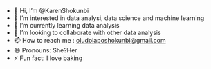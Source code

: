 - 👋 Hi, I’m @KarenShokunbi
- 👀 I’m interested in data analysi, data science and machine learning
- 🌱 I’m currently learning data analysis
- 💞️ I’m looking to collaborate with other data analysis
- 📫 How to reach me : oludolaposhokunbi@gmail.com
- 😄 Pronouns: She?Her
- ⚡ Fun fact: I love baking

<!---
KarenShokunbi/KarenShokunbi is a ✨ special ✨ repository because its `README.md` (this file) appears on your GitHub profile.
You can click the Preview link to take a look at your changes.
--->
